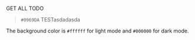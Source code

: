 GET ALL TODO

> `#0969DA`	 TESTasdadasda 


The background color is `#ffffff` for light mode and `#000000` for dark mode.
